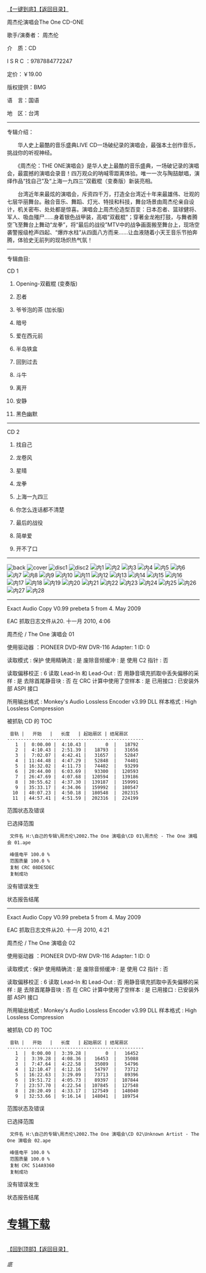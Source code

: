 [【一键到底】](#底)[【返回目录】](/README.md)

周杰伦演唱会The One CD-ONE

歌手/演奏者： 周杰伦

介　质：CD

I S R C ：9787884772247

定价：￥19.00

版权提供：BMG

语　言：国语

地　区：台湾

------------
专辑介绍：

　　华人史上最酷的音乐盛典LIVE CD一场破纪录的演唱会，最强本土创作音乐，挑战你的听视神经。

　　《周杰伦：THE ONE演唱会》是华人史上最酷的音乐盛典，一场破记录的演唱会，最震撼的演唱会录音！四万观众的呐喊零距离体验。唯一一次与陶喆献唱，演绎作品“找自己”及“上海一九四三”双截棍（变奏版）新装亮相。

　　台湾近年来最炫的演唱会，斥资四千万，打造全台湾近十年来最雄伟、壮观的七层华丽舞台。融合音乐、舞蹈、灯光、特技和科技，舞台场景由周杰伦亲自设计，机关密布、处处都是惊喜。演唱会上周杰伦造型百变：日本忍者、篮球健将、军人、吸血殭尸……身着银色战甲装，高唱“双截棍”；穿著金龙袍打鼓，与舞者腾空飞至舞台上舞动“龙拳”，将“最后的战役”MTV中的战争画面搬至舞台上，现场空袭警报级枪声四起、“爆炸水柱”从四面八方而来……让血液随着小天王音乐节拍奔腾，体验史无前列的现场炽热气氛！

------------
专辑曲目: 

CD 1

01. Opening-双截棍 (变奏版)

02. 忍者

03. 爷爷泡的茶 (加长版)

04. 暗号

05. 爱在西元前

06. 半岛铁盒

07. 回到过去

08. 斗牛

09. 离开

10. 安静

11. 黑色幽默

------------
CD 2
01. 找自己

02. 龙卷风

03. 星晴

04. 龙拳

05. 上海一九四三

06. 你怎么连话都不清楚

07. 最后的战役

08. 简单爱

09. 开不了口 

------------
![back](https://image.acg.lol/file/2025/10/03/back6e859a90b9aec693.jpg)
![cover](https://image.acg.lol/file/2025/10/03/cover80d5c09b1fe90416.jpg)
![disc1](https://image.acg.lol/file/2025/10/03/disc19715aedfdd11a85d.jpg)
![disc2](https://image.acg.lol/file/2025/10/03/disc2838585dd109b6778.jpg)
![内1](https://image.acg.lol/file/2025/10/03/1a050dbe0180af7dc.jpg)
![内2](https://image.acg.lol/file/2025/10/03/2c26acba73a90c83f.jpg)
![内3](https://image.acg.lol/file/2025/10/03/3106c793269d8d7c9.jpg)
![内4](https://image.acg.lol/file/2025/10/03/4d2efd650e0f84443.jpg)
![内5](https://image.acg.lol/file/2025/10/03/52f8a9fb4bde2866c.jpg)
![内6](https://image.acg.lol/file/2025/10/03/6a67da55b613c96d6.jpg)
![内7](https://image.acg.lol/file/2025/10/03/7631e46fa0d6703b4.jpg)
![内8](https://image.acg.lol/file/2025/10/03/8802533f04c20301f.jpg)
![内9](https://image.acg.lol/file/2025/10/03/940f5c2d0553c658a.jpg)
![内10](https://image.acg.lol/file/2025/10/03/1021333c9cfd5d5b3d.jpg)
![内11](https://image.acg.lol/file/2025/10/03/114761041b16a44fc9.jpg)
![内12](https://image.acg.lol/file/2025/10/03/1232da4929e12dcab6.jpg)
![内13](https://image.acg.lol/file/2025/10/03/132a243444adc4d89b.jpg)
![内14](https://image.acg.lol/file/2025/10/03/14347ccbdd789a5914.jpg)
![内15](https://image.acg.lol/file/2025/10/03/1576e1f62d1be484f1.jpg)
![内16](https://image.acg.lol/file/2025/10/03/16f089b87d66a54a85.jpg)
![内17](https://image.acg.lol/file/2025/10/03/177714eae5cfff667e.jpg)
![内18](https://image.acg.lol/file/2025/10/03/1860be339afe30ddd6.jpg)
![内19](https://image.acg.lol/file/2025/10/03/1996a3a7e312bcb2b2.jpg)
![内20](https://image.acg.lol/file/2025/10/03/201814dc8d56615959.jpg)
![内21](https://image.acg.lol/file/2025/10/03/212935119f7469b616.jpg)
![内22](https://image.acg.lol/file/2025/10/03/22f84f6ee1c82fd32f.jpg)
![内23](https://image.acg.lol/file/2025/10/03/235e68a1334102681d.jpg)
![内24](https://image.acg.lol/file/2025/10/03/24225d9dcad52c56b7.jpg)
![内25](https://image.acg.lol/file/2025/10/03/25e3e86ea343496fc9.jpg)
![内26](https://image.acg.lol/file/2025/10/03/26b5216b4408772449.jpg)
![内27](https://image.acg.lol/file/2025/10/03/27f97b91d600c6be36.jpg)
![内28](https://image.acg.lol/file/2025/10/03/28424b00d61578f441.jpg)

------------
Exact Audio Copy V0.99 prebeta 5 from 4. May 2009

EAC 抓取日志文件从20. 十一月 2010, 4:06

周杰伦 / The One 演唱会 01

使用驱动器  ：PIONEER DVD-RW  DVR-116   Adapter: 1  ID: 0

读取模式     : 保护
使用精确流   : 是
废除音频缓冲 : 是
使用 C2 指针 : 否

读取偏移校正                   : 6
读取 Lead-In 和 Lead-Out       : 否
用静音填充抓取中丢失偏移的采样 : 是
去除首尾静音块                 : 否
在 CRC 计算中使用了空样本      : 是
已用接口                       : 已安装外部 ASPI 接口

所用输出格式 : Monkey's Audio Lossless Encoder v3.99 DLL
样本格式     : High Lossless Compression


被抓轨 CD 的 TOC

     音轨 |   开始   |   长度   | 起始扇区 | 结尾扇区 
    --------------------------------------------------
       1  |  0:00.00 |  4:10.43 |       0  |   18792  
       2  |  4:10.43 |  2:51.39 |   18793  |   31656  
       3  |  7:02.07 |  4:42.41 |   31657  |   52847  
       4  | 11:44.48 |  4:47.29 |   52848  |   74401  
       5  | 16:32.02 |  4:11.73 |   74402  |   93299  
       6  | 20:44.00 |  6:03.69 |   93300  |  120593  
       7  | 26:47.69 |  4:07.68 |  120594  |  139186  
       8  | 30:55.62 |  4:37.30 |  139187  |  159991  
       9  | 35:33.17 |  4:34.06 |  159992  |  180547  
      10  | 40:07.23 |  4:50.18 |  180548  |  202315  
      11  | 44:57.41 |  4:51.59 |  202316  |  224199  


范围状态及错误

已选择范围

     文件名 H:\自己的专辑\周杰伦\2002.The One 演唱会\CD 01\周杰伦 - The One 演唱会 01.ape

     峰值电平 100.0 %
     范围质量 100.0 %
     复制 CRC 08DE5DEC
     复制成功

没有错误发生

状态报告结尾

------------
Exact Audio Copy V0.99 prebeta 5 from 4. May 2009

EAC 抓取日志文件从20. 十一月 2010, 4:21

周杰伦 / The One 演唱会 02

使用驱动器  ：PIONEER DVD-RW  DVR-116   Adapter: 1  ID: 0

读取模式     : 保护
使用精确流   : 是
废除音频缓冲 : 是
使用 C2 指针 : 否

读取偏移校正                   : 6
读取 Lead-In 和 Lead-Out       : 否
用静音填充抓取中丢失偏移的采样 : 是
去除首尾静音块                 : 否
在 CRC 计算中使用了空样本      : 是
已用接口                       : 已安装外部 ASPI 接口

所用输出格式 : Monkey's Audio Lossless Encoder v3.99 DLL
样本格式     : High Lossless Compression


被抓轨 CD 的 TOC

     音轨 |   开始   |   长度   | 起始扇区 | 结尾扇区 
    --------------------------------------------------
       1  |  0:00.00 |  3:39.28 |       0  |   16452  
       2  |  3:39.28 |  4:08.36 |   16453  |   35088  
       3  |  7:47.64 |  4:22.58 |   35089  |   54796  
       4  | 12:10.47 |  4:12.16 |   54797  |   73712  
       5  | 16:22.63 |  3:29.09 |   73713  |   89396  
       6  | 19:51.72 |  4:05.73 |   89397  |  107844  
       7  | 23:57.70 |  4:22.54 |  107845  |  127548  
       8  | 28:20.49 |  4:33.17 |  127549  |  148040  
       9  | 32:53.66 |  9:16.14 |  148041  |  189754  


范围状态及错误

已选择范围

     文件名 H:\自己的专辑\周杰伦\2002.The One 演唱会\CD 02\Unknown Artist - The One 演唱会 02.ape

     峰值电平 100.0 %
     范围质量 100.0 %
     复制 CRC 514A9360
     复制成功

没有错误发生

状态报告结尾

# [专辑下载](https://url53.ctfile.com/f/25713053-8445239653-26c09a?p=1024)
<br>[【回到顶部】](#readme)[【返回目录】](/README.md)
###### 底

